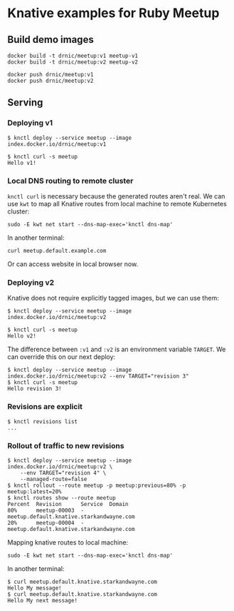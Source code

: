 # Knative examples for Ruby Meetup

## Build demo images

```shell
docker build -t drnic/meetup:v1 meetup-v1
docker build -t drnic/meetup:v2 meetup-v2

docker push drnic/meetup:v1
docker push drnic/meetup:v2
```

## Serving

### Deploying v1

```console
$ knctl deploy --service meetup --image index.docker.io/drnic/meetup:v1

$ knctl curl -s meetup
Hello v1!
```

### Local DNS routing to remote cluster

`knctl curl` is necessary because the generated routes aren't real. We can use `kwt` to map all Knative routes from local machine to remote Kubernetes cluster:

```shell
sudo -E kwt net start --dns-map-exec='knctl dns-map'
```

In another terminal:

```shell
curl meetup.default.example.com
```

Or can access website in local browser now.

### Deploying v2

Knative does not require explicitly tagged images, but we can use them:

```console
$ knctl deploy --service meetup --image index.docker.io/drnic/meetup:v2

$ knctl curl -s meetup
Hello v2!
```

The difference between `:v1` and `:v2` is an environment variable `TARGET`. We can override this on our next deploy:

```console
$ knctl deploy --service meetup --image index.docker.io/drnic/meetup:v2 --env TARGET="revision 3"
$ knctl curl -s meetup
Hello revision 3!
```

### Revisions are explicit

```console
$ knctl revisions list
...
```

### Rollout of traffic to new revisions

```console
$ knctl deploy --service meetup --image index.docker.io/drnic/meetup:v2 \
    --env TARGET="revision 4" \
    --managed-route=false
$ knctl rollout --route meetup -p meetup:previous=80% -p meetup:latest=20%
$ knctl routes show --route meetup
Percent  Revision      Service  Domain
80%      meetup-00003  -        meetup.default.knative.starkandwayne.com
20%      meetup-00004  -        meetup.default.knative.starkandwayne.com
```

Mapping knative routes to local machine:

```shell
sudo -E kwt net start --dns-map-exec='knctl dns-map'
```

In another terminal:

```console
$ curl meetup.default.knative.starkandwayne.com
Hello My message!
$ curl meetup.default.knative.starkandwayne.com
Hello My next message!
```